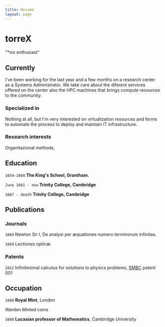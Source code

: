 ```yaml
---
title: Resume
layout: page
---
```

# torreX
"*nix enthusiast"
## Currently

I've been working for the last year and a few months on a research center as a Systems Administrator. We take care about the diferent services offered on the center also the HPC machines that brings compute resources to the community.

### Specialized in

Nothing at all, but I'm very interested on virtualization resources and forms to automate the process to deploy and maintain IT infrastructure.


### Research interests

Organitazional methods, 

## Education

`1654-1660`
__The King's School, Grantham.__

`June 1661 - now`
__Trinity College, Cambridge__


`1667 - death`
__Trinity College, Cambridge__

## Publications

### Journals

`1669`
Newton Sir I, De analysi per æquationes numero terminorum infinitas. 

`1669`
Lectiones opticæ.

### Patents
`2012`
Infinitesimal calculus for solutions to physics problems, [SMBC](http://www.techdirt.com/articles/20121011/09312820678/if-patents-had-been-around-time-newton.shtml) patent 001


## Occupation
`1600`
__Royal Mint__, London

Warden
Minted coins

`1600`
__Lucasian professor of Mathematics__, Cambridge University

<!-- ### Footer

Last updated: Feb 2019 -->
